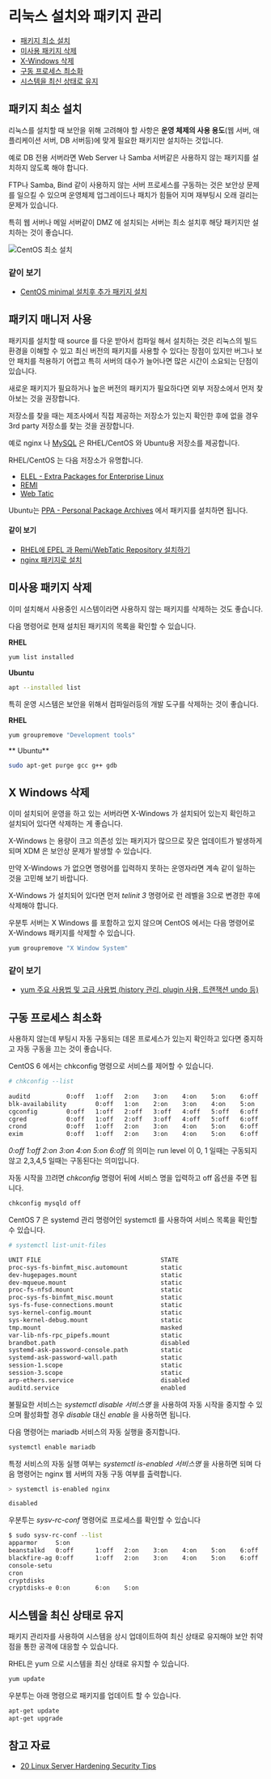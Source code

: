 # 리눅스 설치와 패키지 관리 

* [패키지 최소 설치](#패키지-최소-설치)
* [미사용 패키지 삭제](#미사용-패키지-삭제)
* [X-Windows 삭제](#X-Windows-삭제)
* [구동 프로세스 최소화](#구동-프로세스-최소화)
* [시스템을 최신 상태로 유지](#시스템을-최신-상태로-유지)


## 패키지 최소 설치

리눅스를 설치할 때 보안을 위해 고려해야 할 사항은 **운영 체제의 사용 용도**(웹 서버, 애플리케이션 서버, DB 서버등)에 맞게 필요한 패키지만 설치하는 것입니다.

예로 DB 전용 서버라면 Web Server 나 Samba 서버같은 사용하지 않는 패키지를 설치하지 않도록 해야 합니다.

FTP나 Samba, Bind 같이 사용하지 않는 서버 프로세스를 구동하는 것은 보안상 문제를 일으킬 수 있으며 운영체제 업그레이드나 패치가 힘들어 지며 재부팅시 오래 걸리는 문제가 있습니다.

특히 웹 서버나 메일 서버같이 DMZ 에 설치되는 서버는 최소 설치후 해당 패키지만 설치하는 것이 좋습니다.

![CentOS 최소 설치](https://cloud.githubusercontent.com/assets/404534/12508730/fe394fa8-c140-11e5-914c-ffc30fa64078.png)

### 같이 보기

* [CentOS minimal 설치후 추가 패키지 설치](https://www.lesstif.com/pages/viewpage.action?pageId=6979710)

## 패키지 매니저 사용

패키지를 설치할 때 source 를 다운 받아서 컴파일 해서 설치하는 것은 리눅스의 빌드 환경을 이해할 수 있고 최신 버전의 패키지를 사용할 수 있다는 장점이 있지만 버그나 보안 패치를 적용하기 어렵고 특히 서버의 대수가 늘어나면 많은 시간이 소요되는 단점이 있습니다.

새로운 패키지가 필요하거나 높은 버전의 패키지가 필요하다면 외부 저장소에서 먼저 찾아보는 것을 권장합니다.

저장소를 찾을 때는 제조사에서 직접 제공하는 저장소가 있는지 확인한 후에 없을 경우 3rd party 저장소를 찾는 것을 권장합니다.

예로 nginx 나  [MySQL](https://dev.mysql.com/downloads/mysql/) 은 RHEL/CentOS 와 Ubuntu용 저장소를 제공합니다.

RHEL/CentOS 는 다음 저장소가 유명합니다.

* [ELEL - Extra Packages for Enterprise Linux](http://fedoraproject.org/wiki/EPEL)
* [REMI](http://rpms.remirepo.net/)
* [Web Tatic](http://www.webtatic.com/)

Ubuntu는 [PPA - Personal Package Archives](https://launchpad.net/ubuntu/+ppas) 에서 패키지를 설치하면 됩니다. 


#### 같이 보기
* [RHEL에 EPEL 과 Remi/WebTatic Repository 설치하기](https://www.lesstif.com/pages/viewpage.action?pageId=6979743)
* [nginx 패키지로 설치](https://www.lesstif.com/pages/viewpage.action?pageId=25100304#RHEL/CentOS에nginx설치-NginxRepo에서설치(추천))

## 미사용 패키지 삭제

이미 설치해서 사용중인 시스템이라면 사용하지 않는 패키지를 삭제하는 것도 좋습니다.

다음 명령어로 현재 설치된 패키지의 목록을 확인할 수 있습니다.

**RHEL**

```sh
yum list installed
```

**Ubuntu**

```sh
apt --installed list
```

특히 운영 시스템은 보안을 위해서 컴파일러등의 개발 도구를 삭제하는 것이 좋습니다.

**RHEL**
```sh
yum groupremove "Development tools"
```

** Ubuntu**
```bash
sudo apt-get purge gcc g++ gdb
```


## X Windows 삭제

이미 설치되어 운영을 하고 있는 서버라면 X-Windows 가 설치되어 있는지 확인하고 설치되어 있다면 삭제하는 게 좋습니다.

X-Windows 는 용량이 크고 의존성 있는 패키지가 많으므로 잦은 업데이트가 발생하게 되며 XDM 은 보안상 문제가 발생할 수 있습니다.

만약 X-Windows 가 없으면 명령어를 입력하지 못하는 운영자라면 계속 같이 일하는 것을 고민해 보기 바랍니다.

X-Windows 가 설치되어 있다면 먼저 *telinit 3* 명령어로 런 레벨을 3으로 변경한 후에 삭제해야 합니다.

우분투 서버는 X Windows 를 포함하고 있지 않으며 CentOS 에서는 다음 명령어로 X-Windows 패키지를 삭제할 수 있습니다.
```sh
yum groupremove "X Window System"
```
 
### 같이 보기

* [yum 주요 사용법 및 고급 사용법 (history 관리, plugin 사용, 트랜잭션 undo 등)](https://www.lesstif.com/pages/viewpage.action?pageId=6979667)


## 구동 프로세스 최소화

사용하지 않는데 부팅시 자동 구동되는 데몬 프로세스가 있는지 확인하고  있다면 중지하고 자동 구동을 끄는 것이 좋습니다.

CentOS 6 에서는 chkconfig 명령으로 서비스를 제어할 수 있습니다.

```bash
# chkconfig --list
 
auditd          0:off   1:off   2:on    3:on    4:on    5:on    6:off
blk-availability        0:off   1:on    2:on    3:on    4:on    5:on    6:off
cgconfig        0:off   1:off   2:off   3:off   4:off   5:off   6:off
cgred           0:off   1:off   2:off   3:off   4:off   5:off   6:off
crond           0:off   1:off   2:on    3:on    4:on    5:on    6:off
exim            0:off   1:off   2:on    3:on    4:on    5:on    6:off
```

*0:off   1:off   2:on    3:on    4:on    5:on    6:off* 의 의미는 run level 이 0, 1 일때는 구동되지 않고 2,3,4,5 일때는 구동된다는 의미입니다.

자동 시작을 끄려면 *chkconfig* 명령어 뒤에 서비스 명을 입력하고 off 옵션을 주면 됩니다.

```sh
chkconfig mysqld off
```

CentOS 7 은 systemd 관리 명령어인 systemctl 를 사용하여 서비스 목록을 확인할 수 있습니다.

```bash
# systemctl list-unit-files

UNIT FILE                                 STATE   
proc-sys-fs-binfmt_misc.automount         static  
dev-hugepages.mount                       static  
dev-mqueue.mount                          static  
proc-fs-nfsd.mount                        static  
proc-sys-fs-binfmt_misc.mount             static  
sys-fs-fuse-connections.mount             static  
sys-kernel-config.mount                   static  
sys-kernel-debug.mount                    static  
tmp.mount                                 masked
var-lib-nfs-rpc_pipefs.mount              static  
brandbot.path                             disabled
systemd-ask-password-console.path         static  
systemd-ask-password-wall.path            static  
session-1.scope                           static  
session-3.scope                           static  
arp-ethers.service                        disabled
auditd.service                            enabled 
```

불필요한 서비스는 *systemctl disable 서비스명* 을 사용하여 자동 시작을 중지할 수 있으며 활성화할 경우 *disable* 대신 *enable* 을 사용하면 됩니다.

다음 명령어는 mariadb 서비스의 자동 실행을 중지합니다.

```bash
systemctl enable mariadb
```

특정 서비스의 자동 실행 여부는 *systemctl is-enabled 서비스명* 을 사용하면 되며 다음 명령어는 nginx 웹 서버의 자동 구동 여부를 출력합니다.

```bash
> systemctl is-enabled nginx

disabled
```

우분투는 *sysv-rc-conf* 명령어로 프로세스를 확인할 수 있습니다

```bash
$ sudo sysv-rc-conf --list             
apparmor     S:on
beanstalkd   0:off      1:off   2:on    3:on    4:on    5:on    6:off
blackfire-ag 0:off      1:off   2:on    3:on    4:on    5:on    6:off
console-setu
cron        
cryptdisks  
cryptdisks-e 0:on       6:on    S:on
```

## 시스템을 최신 상태로 유지

패키지 관리자를 사용하여 시스템을 상시 업데이트하여 최신 상태로 유지해야 보안 취약점을 통한 공격에 대응할 수 있습니다.

RHEL은 yum 으로 시스템을 최신 상태로 유지할 수 있습니다. 

```bash
yum update
```

우분투는 아래 명령으로 패키지를 업데이트 할 수 있습니다.

```bash
apt-get update
apt-get upgrade
```


## 참고 자료

* [20 Linux Server Hardening Security Tips](http://www.cyberciti.biz/tips/linux-security.html)
